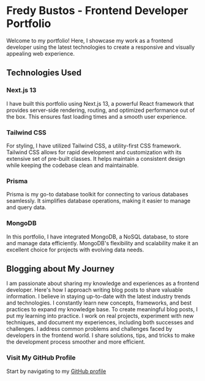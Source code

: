# Fredy Bustos - Frontend Developer Portfolio

Welcome to my portfolio! Here, I showcase my work as a frontend developer using the latest technologies to create a responsive and visually appealing web experience.

## Technologies Used

### Next.js 13
I have built this portfolio using Next.js 13, a powerful React framework that provides server-side rendering, routing, and optimized performance out of the box. This ensures fast loading times and a smooth user experience.

### Tailwind CSS
For styling, I have utilized Tailwind CSS, a utility-first CSS framework. Tailwind CSS allows for rapid development and customization with its extensive set of pre-built classes. It helps maintain a consistent design while keeping the codebase clean and maintainable.

### Prisma
Prisma is my go-to database toolkit for connecting to various databases seamlessly. It simplifies database operations, making it easier to manage and query data.

### MongoDB
In this portfolio, I have integrated MongoDB, a NoSQL database, to store and manage data efficiently. MongoDB's flexibility and scalability make it an excellent choice for projects with evolving data needs.

## Blogging about My Journey

I am passionate about sharing my knowledge and experiences as a frontend developer. Here's how I approach writing blog posts to share valuable information.
I believe in staying up-to-date with the latest industry trends and technologies. I constantly learn new concepts, frameworks, and best practices to expand my knowledge base.
To create meaningful blog posts, I put my learning into practice. I work on real projects, experiment with new techniques, and document my experiences, including both successes and challenges.
I address common problems and challenges faced by developers in the frontend world. I share solutions, tips, and tricks to make the development process smoother and more efficient.

### Visit My GitHub Profile

Start by navigating to my [GitHub profile](https://github.com/fredybustos)
